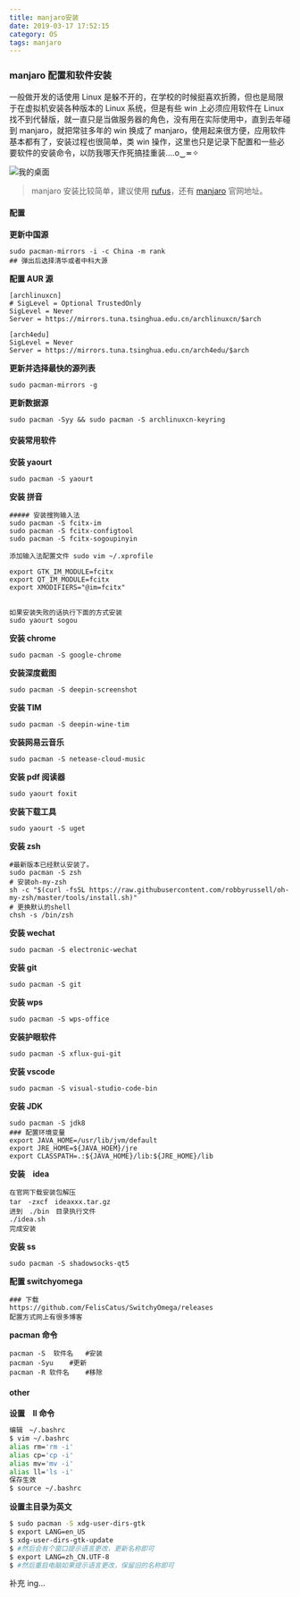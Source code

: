 ```yaml
---
title: manjaro安装
date: 2019-03-17 17:52:15
category: OS
tags: manjaro
---
```

### manjaro 配置和软件安装

一般做开发的话使用 Linux 是躲不开的，在学校的时候挺喜欢折腾，但也是局限于在虚拟机安装各种版本的 Linux 系统，但是有些 win 上必须应用软件在 Linux 找不到代替版，就一直只是当做服务器的角色，没有用在实际使用中，直到去年碰到 manjaro，就把常驻多年的 win 换成了 manjaro，使用起来很方便，应用软件基本都有了，安装过程也很简单，类 win 操作，这里也只是记录下配置和一些必要软件的安装命令，以防我哪天作死搞挂重装....o‿≖✧

![我的桌面](http://pnvzvh2vw.bkt.clouddn.com//manjaro.png)

> manjaro 安装比较简单，建议使用 [rufus](https://rufus.ie/)，还有 [manjaro](https://manjaro.org/) 官网地址。

#### 配置

**更新中国源**

```
sudo pacman-mirrors -i -c China -m rank
## 弹出后选择清华或者中科大源
```

**配置 AUR 源**

```
[archlinuxcn]
# SigLevel = Optional TrustedOnly
SigLevel = Never
Server = https://mirrors.tuna.tsinghua.edu.cn/archlinuxcn/$arch

[arch4edu]
SigLevel = Never
Server = https://mirrors.tuna.tsinghua.edu.cn/arch4edu/$arch
```

**更新并选择最快的源列表**

```
sudo pacman-mirrors -g 
```

**更新数据源**

```
sudo pacman -Syy && sudo pacman -S archlinuxcn-keyring
```

#### 安装常用软件

**安装 yaourt**

```
sudo pacman -S yaourt
```
**安装 拼音**

```
##### 安装搜狗输入法
sudo pacman -S fcitx-im
sudo pacman -S fcitx-configtool
sudo pacman -S fcitx-sogoupinyin

添加输入法配置文件 sudo vim ~/.xprofile

export GTK_IM_MODULE=fcitx
export QT_IM_MODULE=fcitx
export XMODIFIERS="@im=fcitx"


如果安装失败的话执行下面的方式安装
sudo yaourt sogou
```

**安装 chrome**

```
sudo pacman -S google-chrome
```

**安装深度截图**

```
sudo pacman -S deepin-screenshot
```

**安装 TIM**

```
sudo pacman -S deepin-wine-tim
```

**安装网易云音乐**

```
sudo pacman -S netease-cloud-music
```

**安装 pdf 阅读器**

```
sudo yaourt foxit
```

**安装下载工具**

```
sudo yaourt -S uget 
```

**安装 zsh**

```
#最新版本已经默认安装了。
sudo pacman -S zsh
# 安装oh-my-zsh
sh -c "$(curl -fsSL https://raw.githubusercontent.com/robbyrussell/oh-my-zsh/master/tools/install.sh)"
# 更换默认的shell
chsh -s /bin/zsh
```
**安装 wechat**

```
sudo pacman -S electronic-wechat	
```

**安装 git**

```
sudo pacman -S git
```

**安装 wps**

```
sudo pacman -S wps-office

```

**安装护眼软件**

```
sudo pacman -S xflux-gui-git
```

**安装 vscode**

```
sudo pacman -S visual-studio-code-bin
```

**安装 JDK**

```
sudo pacman -S jdk8
### 配置环境变量
export JAVA_HOME=/usr/lib/jvm/default
export JRE_HOME=${JAVA_HOEM}/jre
export CLASSPATH=.:${JAVA_HOME}/lib:${JRE_HOME}/lib 
```

**安装　idea**

```
在官网下载安装包解压
tar　-zxcf　ideaxxx.tar.gz
进到　./bin　目录执行文件
./idea.sh
完成安装
```

**安装 ss**

```
sudo pacman -S shadowsocks-qt5
```

**配置 switchyomega**

```
### 下载
https://github.com/FelisCatus/SwitchyOmega/releases 
配置方式网上有很多博客

```

**pacman 命令**

```
pacman -S  软件名   #安装
pacman -Syu    #更新
pacman -R 软件名    #移除
```

#### other

**设置　ll 命令**

``` bash
编辑　~/.bashrc
$ vim ~/.bashrc
alias rm='rm -i'
alias cp='cp -i'
alias mv='mv -i'
alias ll='ls -i'
保存生效　
$ source ~/.bashrc
```

**设置主目录为英文**

``` bash
$ sudo pacman -S xdg-user-dirs-gtk
$ export LANG=en_US
$ xdg-user-dirs-gtk-update
$ #然后会有个窗口提示语言更改，更新名称即可
$ export LANG=zh_CN.UTF-8
$ #然后重启电脑如果提示语言更改，保留旧的名称即可
```

补充 ing...